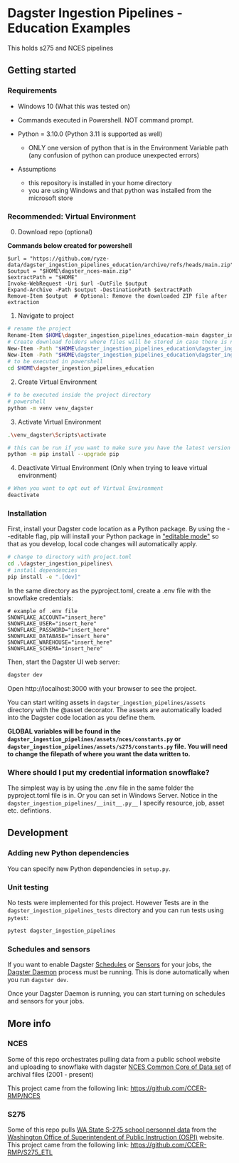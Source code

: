 # Dagster Ingestion Pipelines - Education Examples

This holds s275 and NCES pipelines

## Getting started

### Requirements

- Windows 10 (What this was tested on)
- Commands executed in Powershell. NOT command prompt.
- Python = 3.10.0 (Python 3.11 is supported as well)
    - ONLY one version of python that is in the Environment Variable path (any confusion of python can produce unexpected errors)

- Assumptions
    - this repository is installed in your home directory
    - you are using Windows and that python was installed from the microsoft store

### Recommended: Virtual Environment

0. Download repo (optional)

**Commands below created for powershell**

```
$url = "https://github.com/ryze-data/dagster_ingestion_pipelines_education/archive/refs/heads/main.zip"
$output = "$HOME\dagster_nces-main.zip"
$extractPath = "$HOME"
Invoke-WebRequest -Uri $url -OutFile $output
Expand-Archive -Path $output -DestinationPath $extractPath
Remove-Item $output  # Optional: Remove the downloaded ZIP file after extraction
```

1. Navigate to project

```bash
# rename the project
Rename-Item $HOME\dagster_ingestion_pipelines_education-main dagster_ingestion_pipelines_education
# Create download folders where files will be stored in case there is not one
New-Item -Path "$HOME\dagster_ingestion_pipelines_education\dagster_ingestion_pipelines\dagster_ingestion_pipelines\data\nces\raw" -ItemType Directory
New-Item -Path "$HOME\dagster_ingestion_pipelines_education\dagster_ingestion_pipelines\dagster_ingestion_pipelines\data\s275\raw" -ItemType Directory
# to be executed in powershell
cd $HOME\dagster_ingestion_pipelines_education
```

2. Create Virtual Environment

```bash
# to be executed inside the project directory
# powershell
python -m venv venv_dagster
```
3. Activate Virtual Environment

```bash
.\venv_dagster\Scripts\activate
```

```bash
# this can be run if you want to make sure you have the latest version of pip
python -m pip install --upgrade pip
```

4. Deactivate Virtual Environment (Only when trying to leave virtual environment)

```bash
# When you want to opt out of Virtual Environment 
deactivate
```

### Installation

First, install your Dagster code location as a Python package. By using the --editable flag, pip will install your Python package in ["editable mode"](https://pip.pypa.io/en/latest/topics/local-project-installs/#editable-installs) so that as you develop, local code changes will automatically apply.

```bash
# change to directory with project.toml
cd .\dagster_ingestion_pipelines\  
# install dependencies
pip install -e ".[dev]"
```

In the same directory as the pyproject.toml, create a .env file with the snowflake credentials:
```
# example of .env file
SNOWFLAKE_ACCOUNT="insert_here"
SNOWFLAKE_USER="insert_here"
SNOWFLAKE_PASSWORD="insert_here"
SNOWFLAKE_DATABASE="insert_here"
SNOWFLAKE_WAREHOUSE="insert_here"
SNOWFLAKE_SCHEMA="insert_here"
```

Then, start the Dagster UI web server:

```bash
dagster dev
```


Open http://localhost:3000 with your browser to see the project.

You can start writing assets in `dagster_ingestion_pipelines/assets` directory with the @asset decorator. The assets are automatically loaded into the Dagster code location as you define them.

**GLOBAL variables will be found in the `dagster_ingestion_pipelines/assets/nces/constants.py` or `dagster_ingestion_pipelines/assets/s275/constants.py` file. You will need to change the filepath of where you want the data written to.**

### Where should I put my credential information snowflake?

The simplest way is by using the .env file in the same folder the pyproject.toml file is in. Or you can set in Windows Server. Notice in the `dagster_ingestion_pipelines/__init__.py__` I specify resource, job, asset etc. defintions.


## Development

### Adding new Python dependencies

You can specify new Python dependencies in `setup.py`.

### Unit testing

No tests were implemented for this project. However Tests are in the `dagster_ingestion_pipelines_tests` directory and you can run tests using `pytest`:

```bash
pytest dagster_ingestion_pipelines
```

### Schedules and sensors

If you want to enable Dagster [Schedules](https://docs.dagster.io/concepts/partitions-schedules-sensors/schedules) or [Sensors](https://docs.dagster.io/concepts/partitions-schedules-sensors/sensors) for your jobs, the [Dagster Daemon](https://docs.dagster.io/deployment/dagster-daemon) process must be running. This is done automatically when you run `dagster dev`.

Once your Dagster Daemon is running, you can start turning on schedules and sensors for your jobs.


## More info

### NCES

Some of this repo orchestrates pulling data from a public school website and uploading to snowflake with dagster [NCES Common Core of Data set](https://nces.ed.gov/ccd/) of archival files (2001 - present)

This project came from the following link:  https://github.com/CCER-RMP/NCES

### S275

Some of this repo pulls [WA State S-275 school personnel data](https://ospi.k12.wa.us/safs-data-files) from the [Washington Office of Superintendent of Public Instruction (OSPI)](https://ospi.k12.wa.us/) website. This project came from the following link: https://github.com/CCER-RMP/S275_ETL